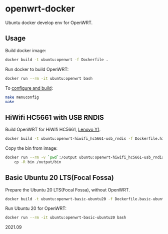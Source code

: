 # openwrt-docker

Ubuntu docker develop env for OpenWRT.

## Usage

Build docker image:

```bash
docker build -t ubuntu:openwrt -f Dockerfile .
```

Run docker to build OpenWRT:

```bash
docker run --rm -it ubuntu:openwrt bash
```

To [configure and build](https://oldwiki.archive.openwrt.org/doc/howto/build#image_configuration):

```bash
make menuconfig 
make
```

## HiWifi HC5661 with USB RNDIS

Build OpenWRT for HiWifi HC5661, [Lenovo Y1](https://openwrt.org/toh/lenovo/y1?s[]=lenovo&s[]=y1).

```bash
docker build -t ubuntu:openwrt-hiwifi_hc5661-usb_rndis -f Dockerfile.hiwifi_hc5661-usb_rndis .
```

Copy the bin from image:

```bash
docker run --rm -v `pwd`:/output ubuntu:openwrt-hiwifi_hc5661-usb_rndis \
    cp -R bin /output/bin
```

## Basic Ubuntu 20 LTS(Focal Fossa)

Prepare the Ubuntu 20 LTS(Focal Fossa), without OpenWRT.

```bash
docker build -t ubuntu:openwrt-basic-ubuntu20 -f Dockerfile.basic-ubuntu20 .
```

Run Ubuntu 20 for OpenWRT:

```bash
docker run --rm -it ubuntu:openwrt-basic-ubuntu20 bash
```

2021.09

